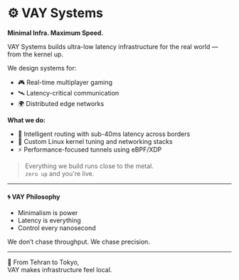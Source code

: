 # ⚙️ VAY Systems

**Minimal Infra. Maximum Speed.**

VAY Systems builds ultra-low latency infrastructure for the real world — from the kernel up.

We design systems for:

- 🎮 Real-time multiplayer gaming
- 🛰️ Latency-critical communication
- 🌍 Distributed edge networks

**What we do:**

- 🧠 Intelligent routing with sub-40ms latency across borders
- 🧰 Custom Linux kernel tuning and networking stacks
- ⚡ Performance-focused tunnels using eBPF/XDP

> Everything we build runs close to the metal.  
> `zero up` and you're live.

---

#### 🌀 VAY Philosophy

- Minimalism is power  
- Latency is everything  
- Control every nanosecond  

We don’t chase throughput. We chase precision.

---

📡 From Tehran to Tokyo,  
VAY makes infrastructure feel local.

